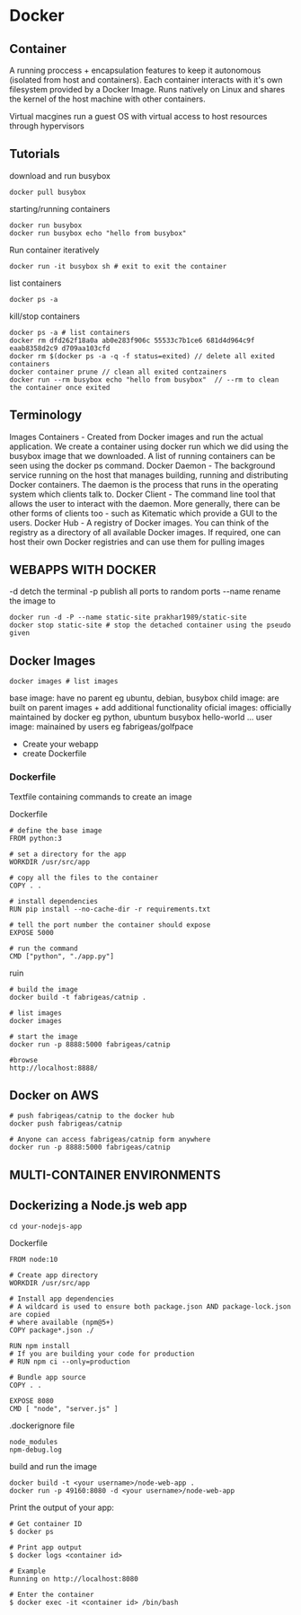 # Docker

## Container

 A running proccess + encapsulation features to keep it autonomous (isolated from host and containers).
 Each container interacts with it's own filesystem provided by a Docker Image.
 Runs natively on Linux and shares the kernel of the host machine with other containers.

 Virtual macgines run a guest OS with virtual access to host resources through hypervisors

 ## Tutorials

 download and run busybox

    docker pull busybox

starting/running containers 

    docker run busybox
    docker run busybox echo "hello from busybox"

Run container iteratively

    docker run -it busybox sh # exit to exit the container

list containers

    docker ps -a

kill/stop containers

    docker ps -a # list containers
    docker rm dfd262f18a0a ab0e283f906c 55533c7b1ce6 681d4d964c9f eaab8358d2c9 d709aa103cfd
    docker rm $(docker ps -a -q -f status=exited) // delete all exited containers
    docker container prune // clean all exited contzainers
    docker run --rm busybox echo "hello from busybox"  // --rm to clean the container once exited

## Terminology

Images
Containers - Created from Docker images and run the actual application. We create a container using docker run which we did using the busybox image that we downloaded. A list of running containers can be seen using the docker ps command.
Docker Daemon - The background service running on the host that manages building, running and distributing Docker containers. The daemon is the process that runs in the operating system which clients talk to.
Docker Client - The command line tool that allows the user to interact with the daemon. More generally, there can be other forms of clients too - such as Kitematic which provide a GUI to the users.
Docker Hub - A registry of Docker images. You can think of the registry as a directory of all available Docker images. If required, one can host their own Docker registries and can use them for pulling images

## WEBAPPS WITH DOCKER

  -d detch the terminal -p publish all ports to random ports --name rename the image to

    docker run -d -P --name static-site prakhar1989/static-site
    docker stop static-site # stop the detached container using the pseudo given

## Docker Images

    docker images # list images

  base image: have no parent eg ubuntu, debian, busybox
  child image: are built on parent images + add additional functionality
  oficial images: officially maintained by docker eg python, ubuntum busybox hello-world ...
  user image: mainained by users eg fabrigeas/golfpace

- Create your webapp
- create Dockerfile

### Dockerfile

  Textfile containing commands to create an image

Dockerfile

    # define the base image
    FROM python:3

    # set a directory for the app
    WORKDIR /usr/src/app

    # copy all the files to the container
    COPY . .

    # install dependencies
    RUN pip install --no-cache-dir -r requirements.txt

    # tell the port number the container should expose
    EXPOSE 5000

    # run the command
    CMD ["python", "./app.py"]
  
ruin 
  
    # build the image
    docker build -t fabrigeas/catnip .

    # list images
    docker images

    # start the image
    docker run -p 8888:5000 fabrigeas/catnip

    #browse
    http://localhost:8888/

## Docker on AWS

    # push fabrigeas/catnip to the docker hub
    docker push fabrigeas/catnip

    # Anyone can access fabrigeas/catnip form anywhere
    docker run -p 8888:5000 fabrigeas/catnip

## MULTI-CONTAINER ENVIRONMENTS

## Dockerizing a Node.js web app

    cd your-nodejs-app


Dockerfile

    FROM node:10

    # Create app directory
    WORKDIR /usr/src/app

    # Install app dependencies
    # A wildcard is used to ensure both package.json AND package-lock.json are copied
    # where available (npm@5+)
    COPY package*.json ./

    RUN npm install
    # If you are building your code for production
    # RUN npm ci --only=production

    # Bundle app source
    COPY . .

    EXPOSE 8080
    CMD [ "node", "server.js" ]

.dockerignore file

    node_modules
    npm-debug.log

build and run the image

    docker build -t <your username>/node-web-app .
    docker run -p 49160:8080 -d <your username>/node-web-app

Print the output of your app:

    # Get container ID
    $ docker ps

    # Print app output
    $ docker logs <container id>

    # Example
    Running on http://localhost:8080

    # Enter the container
    $ docker exec -it <container id> /bin/bash
